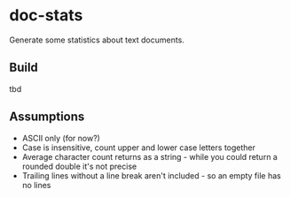 # doc-stats
Generate some statistics about text documents.

## Build
tbd

## Assumptions

* ASCII only (for now?)
* Case is insensitive, count upper and lower case letters together
* Average character count returns as a string - while you could return a rounded double it's not precise
* Trailing lines without a line break aren't included - so an empty file has no lines
